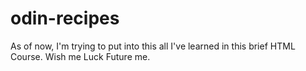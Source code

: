 # odin-recipes

As of now, I'm trying to put into this all I've learned in this brief HTML Course.
Wish me Luck Future me.